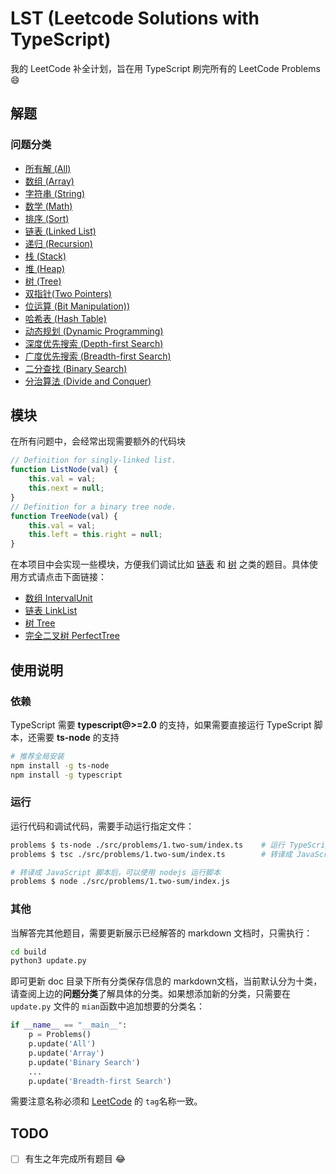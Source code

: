

# LST (Leetcode Solutions with TypeScript)

我的 LeetCode 补全计划，旨在用 TypeScript 刷完所有的 LeetCode Problems :smile:

## 解题

### 问题分类

* [所有解 (All)](./doc/all.md)
* [数组 (Array)](./doc/array.md)
* [字符串 (String)](./doc/string.md)
* [数学 (Math)](./doc/math.md)
* [排序 (Sort)](./doc/sort.md)
* [链表 (Linked List)](./doc/linked-list.md)
* [递归 (Recursion)](./doc/recursion.md)
* [栈 (Stack)](./doc/stack.md)
* [堆 (Heap)](./doc/heap.md)
* [树 (Tree)](./doc/tree.md)
* [双指针(Two Pointers)](./doc/two-pointers.md)
* [位运算 (Bit Manipulation))](./doc/bit-manipulation.md)
* [哈希表 (Hash Table)](./doc/hash-table.md)
* [动态规划 (Dynamic Programming)](./doc/dynamic-programming.md)
* [深度优先搜索 (Depth-first Search)](./doc/depth-first-search.md)
* [广度优先搜索 (Breadth-first Search)](./doc/breadth-first-search.md)
* [二分查找 (Binary Search)](./doc/binary-search.md)
* [分治算法 (Divide and Conquer)](./doc/divide-and-conquer.md)


## 模块

在所有问题中，会经常出现需要额外的代码块

```js
// Definition for singly-linked list.
function ListNode(val) {
    this.val = val;
    this.next = null;
}
// Definition for a binary tree node.
function TreeNode(val) {
    this.val = val;
    this.left = this.right = null;
}
```

在本项目中会实现一些模块，方便我们调试比如 [链表](https://leetcode.com/tag/linked-list/) 和 [树](https://leetcode.com/tag/tree/) 之类的题目。具体使用方式请点击下面链接：

* [数组 IntervalUnit](./doc/module.md#数组-Interval)
* [链表 LinkList](./doc/module.md#链表-LinkList)
* [树 Tree](./doc/module.md#树-Tree)
* [完全二叉树 PerfectTree](./doc/module.md#完全二叉树-PerfectTree)

## 使用说明

### 依赖

TypeScript 需要 **typescript@>=2.0** 的支持，如果需要直接运行 TypeScript 脚本，还需要 **ts-node** 的支持

```bash
# 推荐全局安装
npm install -g ts-node
npm install -g typescript
```

### 运行

运行代码和调试代码，需要手动运行指定文件：

```bash
problems $ ts-node ./src/problems/1.two-sum/index.ts    # 运行 TypeScript 脚本
problems $ tsc ./src/problems/1.two-sum/index.ts        # 转译成 JavaScript 脚本

# 转译成 JavaScript 脚本后，可以使用 nodejs 运行脚本
problems $ node ./src/problems/1.two-sum/index.js
```

### 其他

当解答完其他题目，需要更新展示已经解答的 markdown 文档时，只需执行：

```bash
cd build
python3 update.py
```

即可更新 doc 目录下所有分类保存信息的 markdown文档，当前默认分为十类，请查阅上边的**问题分类**了解具体的分类。如果想添加新的分类，只需要在 `update.py` 文件的 `mian`函数中追加想要的分类名：

```python
if __name__ == "__main__":
    p = Problems()
    p.update('All')
    p.update('Array')
    p.update('Binary Search')
    ...
    p.update('Breadth-first Search')
```

需要注意名称必须和 [LeetCode](<https://leetcode.com/problemset/all/>) 的 `tag`名称一致。

## TODO

- [ ] 有生之年完成所有题目 :joy:
